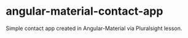 # angular-material-contact-app
Simple contact app created in Angular-Material  via Pluralsight lesson.
